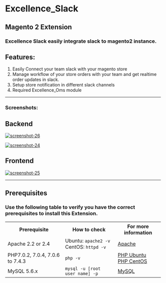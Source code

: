 # Excellence_Slack
## Magento 2 Extension

### Excellence Slack easily integrate slack to magento2 instance.



## Features:
1. Easily Connect your team slack with your magento store
2. Manage workflow of your store orders with your team and get realtime order updates in slack.
3. Setup store notification in different slack channels
4. Required Excellence_Oms module



******************************************************************************************************

### Screenshots:

## Backend
<a href="https://ibb.co/w7TVQcg"><img src="https://i.ibb.co/42czS1t/screenshot-26.png" alt="screenshot-26" border="0"></a><br/>

<a href="https://ibb.co/xj9DRZP"><img src="https://i.ibb.co/vPyHK9g/screenshot-24.png" alt="screenshot-24" border="0"></a><br/>

## Frontend
<a href="https://ibb.co/gTt5phC"><img src="https://i.ibb.co/1qRD5jx/screenshot-25.png" alt="screenshot-25" border="0"></a><br />



___________________________________________________________________________________________________
## Prerequisites
### Use the following table to verify you have the correct prerequisites to install this Extension.
<table>
	<tbody>
		<tr>
			<th>Prerequisite</th>
			<th>How to check</th>
			<th>For more information</th>
		</tr>
	<tr>
		<td>Apache 2.2 or 2.4</td>
		<td>Ubuntu: <code>apache2 -v</code><br>
		CentOS: <code>httpd -v</code></td>
		<td><a href="https://devdocs.magento.com/guides/v2.2/install-gde/prereq/apache.html">Apache</a></td>
	</tr>
	<tr>
		<td>PHP7.0.2, 7.0.4, 7.0.6 to 7.4.3</td>
		<td><code>php -v</code></td>
		<td><a href="http://devdocs.magento.com/guides/v2.2/install-gde/prereq/php-ubuntu.html">PHP Ubuntu</a><br><a href="http://devdocs.magento.com/guides/v2.2/install-gde/prereq/php-centos.html">PHP CentOS</a></td>
	</tr>
	<tr><td>MySQL 5.6.x</td>
	<td><code>mysql -u [root user name] -p</code></td>
	<td><a href="http://devdocs.magento.com/guides/v2.2/install-gde/prereq/mysql.html">MySQL</a></td>
	</tr>
</tbody>
</table>

